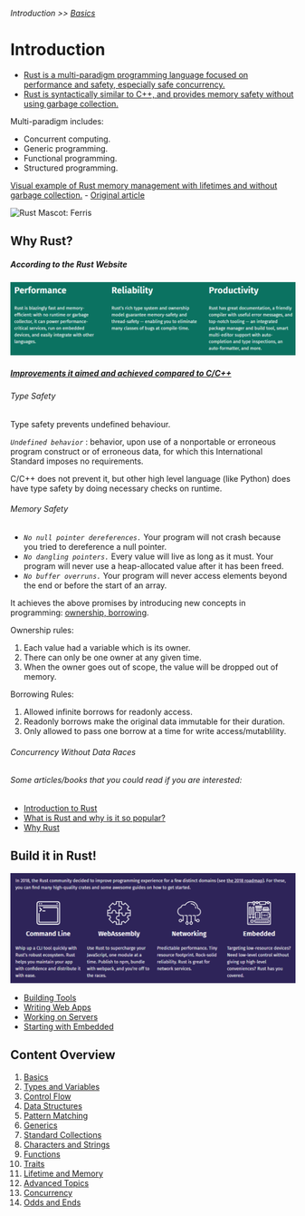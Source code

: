 _Introduction >> [Basics](./basics.md)_

# Introduction
- [Rust is a multi-paradigm programming language focused on performance and safety, especially safe concurrency.](https://en.wikipedia.org/wiki/Rust_(programming_language))
- [Rust is syntactically similar to C++, and provides memory safety without using garbage collection.](https://en.wikipedia.org/wiki/Rust_(programming_language))

Multi-paradigm includes:

- Concurrent computing.
- Generic programming.
- Functional programming.
- Structured programming.

[Visual example of Rust memory management with lifetimes and without garbage collection.](https://speakerdeck.com/deepu105/rust-stack-vs-heap-usage) - [Original article](https://deepu.tech/memory-management-in-rust/)

![Rust Mascot: Ferris](https://upload.wikimedia.org/wikipedia/commons/thumb/2/20/Rustacean-orig-noshadow.svg/220px-Rustacean-orig-noshadow.svg.png)

## Why Rust?

##### According to the Rust Website

[![Why, from home page of Rust.](./images/why-rust-site.png)](https://www.rust-lang.org/)

##### [Improvements it aimed and achieved compared to C/C++](https://www.oreilly.com/programming/free/files/why-rust.pdf)

###### Type Safety

Type safety prevents undefined behaviour.

_`Undefined behavior`_ : behavior, upon use of a nonportable or erroneous program construct or of erroneous data, for which this International Standard
imposes no requirements.

C/C++ does not prevent it, but other high level language (like Python) does have type safety by doing necessary checks on runtime.

###### Memory Safety

- _`No null pointer dereferences.`_ Your program will not crash
because you tried to dereference a null pointer.
- _`No dangling pointers.`_ Every value will live as long as it must.
Your program will never use a heap-allocated value after it has
been freed.
- _`No buffer overruns.`_ Your program will never access elements
beyond the end or before the start of an array.

It achieves the above promises by introducing new concepts in programming: [ownership, borrowing](https://www.youtube.com/watch?v=2IxQgXQl_Ws).

Ownership rules:

1. Each value had a variable which is its owner.
1. There can only be one owner at any given time.
1. When the owner goes out of scope, the value will be dropped out of memory.

Borrowing Rules:

1. Allowed infinite borrows for readonly access.
1. Readonly borrows make the original data immutable for their duration.
1. Only allowed to pass one borrow at a time for write access/mutablility.

###### Concurrency Without Data Races

###### _Some articles/books that you could read if you are interested:_

- [Introduction to Rust](https://serokell.io/blog/rust-guide)
- [What is Rust and why is it so popular?](https://stackoverflow.blog/2020/01/20/what-is-rust-and-why-is-it-so-popular/)
- [Why Rust](https://www.oreilly.com/programming/free/files/why-rust.pdf)

## Build it in Rust!

[![Build, from home page of Rust.](./images/build-rust-site.png)](https://www.rust-lang.org/)

- [Building Tools](https://www.rust-lang.org/what/cli)
- [Writing Web Apps](https://www.rust-lang.org/what/wasm)
- [Working on Servers](https://www.rust-lang.org/what/networking)
- [Starting with Embedded](https://www.rust-lang.org/what/embedded)

## Content Overview

1. [Basics](./basics.md)
1. [Types and Variables](./types-and-variables.md)
1. [Control Flow](./control-flow.md)
1. [Data Structures](./data-structures.md)
1. [Pattern Matching](./pattern-matching.md) 
1. [Generics](./generics.md) 
1. [Standard Collections](./standard-collections.md)
1. [Characters and Strings](./characters-strings.md)
1. [Functions](./functions.md)
1. [Traits](./traits.md)
1. [Lifetime and Memory](./lifetime-memory.md)
1. [Advanced Topics](./advanced-topics.md)
1. [Concurrency](./concurrency.md)
1. [Odds and Ends](./odds-and-ends-.md)
